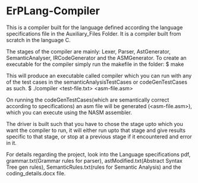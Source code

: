 # ErPLang-Compiler

This is a compiler built for the language defined according the language specifications file in the Auxiliary_Files Folder. It is a compiler built from scratch in the language C.

The stages of the compiler are mainly: Lexer, Parser, AstGenerator, SemanticAnalyser, IRCodeGenerator and the ASMGenerator. To create an executable for the compiler simply run the makefile in the folder: $ make

This will produce an executable called compiler which you can run with any of the test cases in the semanticAnalysisTestCases or codeGenTestCases as such. $ ./compiler <test-file.txt> <asm-file.asm>

On running the codeGenTestCases(which are semantically correct according to specifications) an asm file will be generated (<asm-file.asm>), which you can execute using the NASM assembler.

The driver is built such that you have to chose the stage upto which you want the compiler to run, it will either run upto that stage and give results specific to that stage, or stop at a previous stage if it encountered and error in it.

For details regarding the project, look into the Language specifications pdf, grammar.txt(Grammar rules for parser), astModified.txt(Abstract Syntax Tree gen rules), SemanticRules.txt(rules for Semantic Analysis) and the coding_details.docx file.
